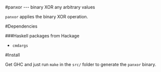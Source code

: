 #panxor --- binary XOR any arbitrary values

`panxor` applies the binary XOR operation.

#Dependencies

###Haskell packages from Hackage

- `cmdargs`

#Install

Get GHC and just run `make` in the `src/` folder to generate the `panxor` binary.
